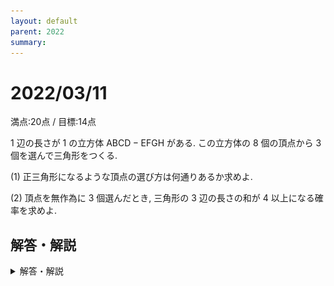 ```yaml
---
layout: default
parent: 2022
summary: 
---
```


# 2022/03/11

満点:20点 / 目標:14点

$1$ 辺の長さが $1$ の立方体 $\mathrm{ABCD-EFGH}$ がある. この立方体の $8$ 個の頂点から $3$ 個を選んで三角形をつくる.

(1) 正三角形になるような頂点の選び方は何通りあるか求めよ.

(2) 頂点を無作為に $3$ 個選んだとき, 三角形の $3$ 辺の長さの和が $4$ 以上になる確率を求めよ.

## 解答・解説

<details markdown="1">
<summary>解答・解説</summary>

適切な選び方に関する雑題です。

立方体の $8$ 個の頂点のなかから $3$ 個選ぶので、その組み合わせは $_8 \mathrm{C}_3 = 56$ 通りになります。それぞれの三角形の形を慎重に分類しましょう。

![](img/mathterro_20220311.jpg)

</details>
